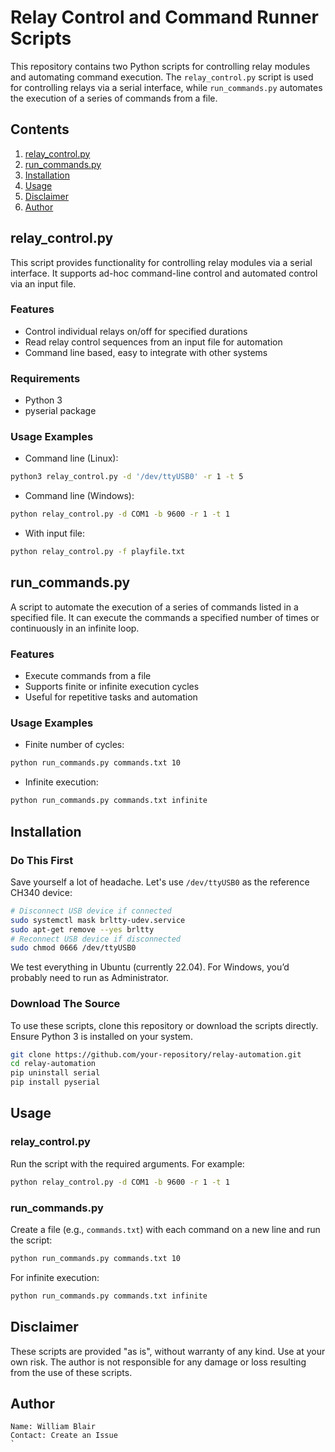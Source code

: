 # Relay Control and Command Runner Scripts

This repository contains two Python scripts for controlling relay modules and automating command execution. The `relay_control.py` script is used for controlling relays via a serial interface, while `run_commands.py` automates the execution of a series of commands from a file.

## Contents

1. [relay_control.py](#relay_controlpy)
2. [run_commands.py](#run_commandspy)
3. [Installation](#installation)
4. [Usage](#usage)
5. [Disclaimer](#disclaimer)
6. [Author](#author)

## relay_control.py

This script provides functionality for controlling relay modules via a serial interface. It supports ad-hoc command-line control and automated control via an input file.

### Features

- Control individual relays on/off for specified durations
- Read relay control sequences from an input file for automation
- Command line based, easy to integrate with other systems

### Requirements

- Python 3
- pyserial package

### Usage Examples

- Command line (Linux):

````sh
python3 relay_control.py -d '/dev/ttyUSB0' -r 1 -t 5
````

- Command line (Windows):

````sh
python relay_control.py -d COM1 -b 9600 -r 1 -t 1
````

- With input file:

````sh
python relay_control.py -f playfile.txt
````

## run_commands.py

A script to automate the execution of a series of commands listed in a specified file. It can execute the commands a specified number of times or continuously in an infinite loop.

### Features

- Execute commands from a file
- Supports finite or infinite execution cycles
- Useful for repetitive tasks and automation

### Usage Examples

- Finite number of cycles:

````sh
python run_commands.py commands.txt 10
````

- Infinite execution:

````sh
python run_commands.py commands.txt infinite
````

## Installation

### Do This First
Save yourself a lot of headache. Let's use `/dev/ttyUSB0` as the reference CH340 device:

````sh
# Disconnect USB device if connected
sudo systemctl mask brltty-udev.service
sudo apt-get remove --yes brltty
# Reconnect USB device if disconnected
sudo chmod 0666 /dev/ttyUSB0
````

We test everything in Ubuntu (currently 22.04). For Windows, you’d probably need to run as Administrator.

### Download The Source
To use these scripts, clone this repository or download the scripts directly. Ensure Python 3 is installed on your system.

````sh
git clone https://github.com/your-repository/relay-automation.git
cd relay-automation
pip uninstall serial
pip install pyserial
````

## Usage

### relay_control.py

Run the script with the required arguments. For example:

````sh
python relay_control.py -d COM1 -b 9600 -r 1 -t 1
````

### run_commands.py

Create a file (e.g., `commands.txt`) with each command on a new line and run the script:

````sh
python run_commands.py commands.txt 10
````

For infinite execution:

````sh
python run_commands.py commands.txt infinite
````

## Disclaimer

These scripts are provided "as is", without warranty of any kind. Use at your own risk. The author is not responsible for any damage or loss resulting from the use of these scripts.

## Author

````
Name: William Blair  
Contact: Create an Issue
`
